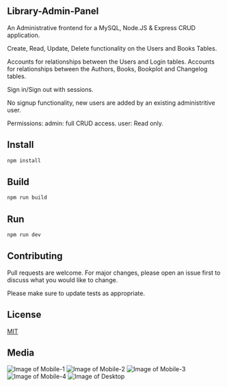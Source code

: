## Library-Admin-Panel

An Administrative frontend for a MySQL, Node.JS & Express CRUD application.

Create, Read, Update, Delete functionality on the Users and Books Tables.

Accounts for relationships between the Users and Login tables.
Accounts for relationships between the Authors, Books, Bookplot and Changelog tables.

Sign in/Sign out with sessions.

No signup functionality, new users are added by an existing administritive user.

Permissions:
admin: full CRUD access. 
user: Read only.

## Install

```bash
npm install
```

## Build

```bash
npm run build
```

## Run

```bash
npm run dev
```

## Contributing

Pull requests are welcome. For major changes, please open an issue first to discuss what you would like to change.

Please make sure to update tests as appropriate.

## License

[MIT](https://choosealicense.com/licenses/mit/)

## Media

![Image of Mobile-1](https://raw.githubusercontent.com/HarrisFauntleroy/library-admin-panel/main/example-images/Screenshot%20from%202020-11-16%2011-21-01.png)
![Image of Mobile-2](https://raw.githubusercontent.com/HarrisFauntleroy/library-admin-panel/main/example-images/Screenshot%20from%202020-11-16%2011-21-18.png)
![Image of Mobile-3](https://raw.githubusercontent.com/HarrisFauntleroy/library-admin-panel/main/example-images/Screenshot%20from%202020-11-16%2011-21-55.png)
![Image of Mobile-4](https://raw.githubusercontent.com/HarrisFauntleroy/library-admin-panel/main/example-images/Screenshot%20from%202020-11-16%2011-27-12.png)
![Image of Desktop](https://raw.githubusercontent.com/HarrisFauntleroy/library-admin-panel/main/example-images/Screenshot%20from%202020-11-16%2011-22-15.png)
